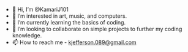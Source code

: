 - 👋 Hi, I’m @KamariJ101
- 👀 I’m interested in art, music, and computers.
- 🌱 I’m currently learning the basics of coding.
- 💞️ I’m looking to collaborate on simple projects to further my coding knowledge.
- 📫 How to reach me - kjefferson.089@gmail.com

<!---
KamariJ101/KamariJ101 is a ✨ special ✨ repository because its `README.md` (this file) appears on your GitHub profile.
You can click the Preview link to take a look at your changes.
--->
